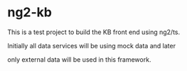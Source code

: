 # ng2-kb
This is a test project to build the KB front end using ng2/ts. 

Initially all data services will be using mock data and later 

only external data will be used in this framework.
